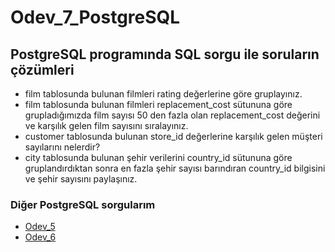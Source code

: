 # Odev_7_PostgreSQL

## PostgreSQL programında SQL sorgu ile soruların çözümleri

- film tablosunda bulunan filmleri rating değerlerine göre gruplayınız.
- film tablosunda bulunan filmleri replacement_cost sütununa göre grupladığımızda film sayısı 50 den fazla olan replacement_cost değerini ve karşılık gelen film sayısını sıralayınız.
- customer tablosunda bulunan store_id değerlerine karşılık gelen müşteri sayılarını nelerdir?
- city tablosunda bulunan şehir verilerini country_id sütununa göre gruplandırdıktan sonra en fazla şehir sayısı barındıran country_id bilgisini ve şehir sayısını paylaşınız.

### Diğer PostgreSQL sorgularım
- [Odev_5](https://github.com/NihatNadir/Odev_5_PostgreSQL)
- [Odev_6](https://github.com/NihatNadir/Odev_6_PostgreSQL)


